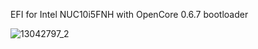 EFI for Intel NUC10i5FNH with OpenCore 0.6.7 bootloader

![13042797_2](https://user-images.githubusercontent.com/81529971/112763386-93456680-9004-11eb-80e6-be000c4b5403.png)

